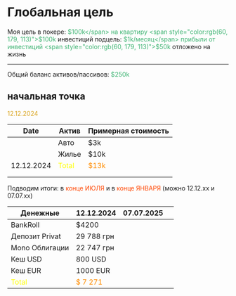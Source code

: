 # Глобальная цель
Моя цель в покере:
<span style="color:rgb(60, 179, 113)">$100k</span> на квартиру
<span style="color:rgb(60, 179, 113)">$100k</span> инвестиций
	подцель: <span style="color:rgb(60, 179, 113)">$1k/месяц</span> прибыли от инвестиций
<span style="color:rgb(60, 179, 113)">$50k</span> отложено на жизнь

---
Общий баланс активов/пассивов: <span style="color:rgb(60, 179, 113)">$250k</span>

## начальная точка

<span style="color:rgb(218, 165, 32)">12.12.2024</span>

| Date       | Актив                                             | Примерная стоимость                              |
| ---------- | ------------------------------------------------- | ------------------------------------------------ |
|            | Авто                                              | $3k                                              |
|            | Жилье                                             | $10k                                             |
| 12.12.2024 | <span style="color:rgb(255, 255, 0)">Total</span> | <span style="color:rgb(255, 140, 0)">$13k</span> |
|            |                                                   |                                                  |
|            |                                                   |                                                  |
Подводим итоги: в <span style="color:rgb(255, 69, 0)">конце ИЮЛЯ</span> и в <span style="color:rgb(255, 69, 0)">конце ЯНВАРЯ</span>
(можно 12.12.хх и 07.07.хх)

| Денежные                                          | 12.12.2024                                          | 07.07.2025 |     |
| ------------------------------------------------- | --------------------------------------------------- | ---------- | --- |
| BankRoll                                          | $4200                                               |            |     |
| Депозит Privat                                    | 29 788 грн                                          |            |     |
| Mono Облигации                                    | 22 747 грн                                          |            |     |
| Кеш USD                                           | 800 USD                                             |            |     |
| Кеш EUR                                           | 1000 EUR                                            |            |     |
| <span style="color:rgb(255, 255, 0)">Total</span> | <span style="color:rgb(255, 140, 0)">$ 7 271</span> |            |     |
